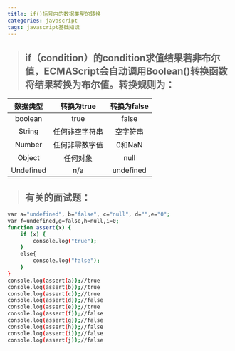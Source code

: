 ```yaml
---
title: if()括号内的数据类型的转换
categories: javascript
tags: javascript基础知识
---
```


>## if（condition）的condition求值结果若非布尔值，ECMAScript会自动调用Boolean()转换函数将结果转换为布尔值。转换规则为：

|   数据类型    | 转换为true | 转换为false  |
| :-------: | :-----: | :-------: |
|  boolean  |  true   |   false   |
|  String   | 任何非空字符串 |   空字符串    |
|  Number   | 任何非零数字值 |   0和NaN   |
|  Object   |  任何对象   |   null    |
| Undefined |   n/a   | undefined |

>## 有关的面试题：

```bash
var a="undefined", b="false", c="null", d="",e="0";
var f=undefined,g=false,h=null,i=0;
function assert(x) {
    if (x) {
        console.log("true");
    }
    else{
        console.log("false");
    }
}
console.log(assert(a));//true
console.log(assert(b));//true
console.log(assert(c));//true
console.log(assert(d));//false
console.log(assert(e));//true
console.log(assert(f));//false
console.log(assert(g));//false
console.log(assert(h));//false
console.log(assert(i));//false
console.log(assert(j));//false
```